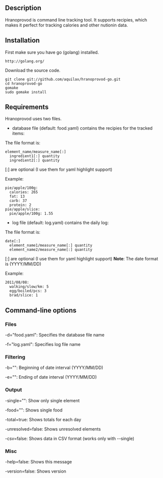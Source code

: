 ## Description

Hranoprovod is command line tracking tool. It supports recipies, which makes it 
perfect for tracking calories and other nutionin data.

## Installation

First make sure you have go (golang) installed.

    http://golang.org/

Download the source code.
  
    git clone git://github.com/aquilax/hranoprovod-go.git
    cd hranoprovod-go
    gomake
    sudo gomake install

## Requirements

Hranoprovod uses two files.

* database file (default: food.yaml) contains the recipies for the tracked items:

The file format is:

    element_name/measure_name[:]
      ingredient1[:] quantity
      ingredient2[:] quantity

[:] are optional (I use them for yaml highlight support)

Example:

    pie/apple/100g:
      calories: 265
      fat: 13
      carb: 37
      protein: 2
    pie/apple/slice:
      pie/apple/100g: 1.55

* log file (default: log.yaml) contains the daily log:

The file format is:

    date[:]
      element_name1/measure_name[:] quantity
      element_name2/measure_name[:] quantity

[:] are optional (I use them for yaml highlight support)
**Note**: The date format is (YYYY/MM/DD)

Example:

    2011/08/08:
      walking/slow/km: 5
      egg/boiled/pcs: 3
      brad/slice: 1

## Command-line options

### Files

  -d="food.yaml": Specifies the database file name

  -f="log.yaml": Specifies log file name

### Filtering

  -b="": Beginning of date interval (YYYY/MM/DD)

  -e="": Ending of date interval (YYYY/MM/DD)

### Output

  -single="": Show only single element
  
  -food="": Shows single food

  -total=true: Shows totals for each day

  -unresolved=false: Shows unresolved elements

  -csv=false: Shows data in CSV format (works only with --single)

### Misc

  -help=false: Shows this message

  -version=false: Shows version
